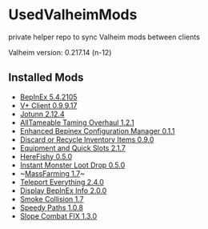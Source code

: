 # UsedValheimMods
private helper repo to sync Valheim mods between clients

Valheim version: 0.217.14 (n-12)

## Installed Mods

- [BepInEx 5.4.2105](https://valheim.thunderstore.io/package/denikson/BepInExPack_Valheim/)
- [V+ Client 0.9.9.17](https://github.com/Grantapher/ValheimPlus/releases/tag/0.9.9.17)
- [Jotunn 2.12.4](https://www.nexusmods.com/valheim/mods/1138)
- [AllTameable Taming Overhaul 1.2.1](https://www.nexusmods.com/valheim/mods/1571)
- [Enhanced Bepinex Configuration Manager 0.1.1](https://www.nexusmods.com/site/mods/529)
- [Discard or Recycle Inventory Items 0.9.0](https://www.nexusmods.com/valheim/mods/45)
- [Equipment and Quick Slots 2.1.7](https://www.nexusmods.com/valheim/mods/92)
- [HereFishy 0.5.0](https://www.nexusmods.com/valheim/mods/218)
- [Instant Monster Loot Drop 0.5.0](https://www.nexusmods.com/valheim/mods/164)
- ~[MassFarming 1.7](https://www.nexusmods.com/valheim/mods/527)~
- [Teleport Everything 2.4.0](https://www.nexusmods.com/valheim/mods/1806)
- [Display BepInEx Info 2.0.0](https://github.com/Valheim-Modding/Valheim.DisplayBepInExInfo/releases/tag/v2.0.0)
- [Smoke Collision 1.7](https://www.nexusmods.com/valheim/mods/1834)
- [Speedy Paths 1.0.8](https://www.nexusmods.com/valheim/mods/452)
- [Slope Combat FIX 1.3.0](https://www.nexusmods.com/valheim/mods/727)